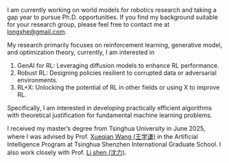 I am currently working on world models for robotics research and taking a gap year to pursue Ph.D. opportunities. If you find my background suitable for your research group, please feel free to contact me at [longxhe@gmail.com](longxhe@gmail.com).

My research primarily focuses on reinforcement learning, generative model, and optimization theory, currently, I am interested in 
1. GenAI for RL: Leveraging diffusion models to enhance RL performance.
2. Robust RL: Designing policies resilient to corrupted data or adversarial environments.
3. RL+X: Unlocking the potential of RL in other fields or using X to improve RL.
   
Specifically, I am interested in developing practically efficient algorithms with theoretical justification for fundamental machine learning problems.

I received my master’s degree from Tsinghua University in June 2025, where I was advised by Prof. [Xueqian Wang (王学谦)](https://scholar.google.com/citations?user=h9dN_ykAAAAJ&hl=zh-CN) in the Artificial Intelligence Program at Tsinghua Shenzhen International Graduate School. I also work closely with Prof. [Li shen (沈力)](https://sites.google.com/site/mathshenli/home).
